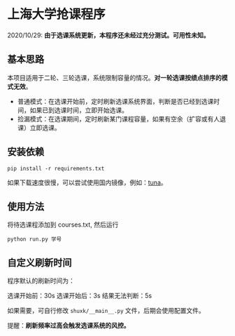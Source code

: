 # 上海大学抢课程序

2020/10/29:
**由于选课系统更新，本程序还未经过充分测试。可用性未知。**

## 基本思路
本项目适用于二轮、三轮选课，系统限制容量的情况。**对一轮选课按绩点排序的模式无效**。

- 普通模式：在选课开始前，定时刷新选课系统界面，判断是否已经到选课时间，如果已到选课时间，立即开始选课。
- 捡漏模式：在选课期间，定时刷新某门课程容量，如果有空余（扩容或有人退课）立即选课。

## 安装依赖
```shell
pip install -r requirements.txt
```
如果下载速度很慢，可以尝试使用国内镜像，例如：[tuna](https://mirrors.tuna.tsinghua.edu.cn/help/pypi/)。

## 使用方法
将待选课程添加到 courses.txt, 然后运行
```shell
python run.py 学号
```

## 自定义刷新时间
程序默认的刷新时间为：

选课开始前：30s
选课开始后：3s
结果无法判断：5s

如果需要，可自行修改 `shuxk/__main__.py` 文件，后期会使用配置文件。

提醒：**刷新频率过高会触发选课系统的风控。**
